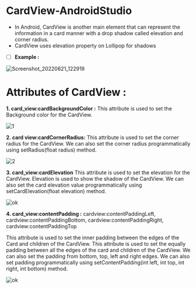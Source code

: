 # CardView-AndroidStudio
- In Android, CardView is another main element that can represent the information in a card manner with a drop shadow called elevation and corner radius.
- CardView uses elevation property on Lollipop for shadows

- [ ] **Example :**

![Screenshot_20220621_122919](https://user-images.githubusercontent.com/101108540/174736580-861de517-3fcb-4927-ac5f-9d8ca804707c.jpg)


# Attributes of CardView :

**1. card_view:cardBackgroundColor :** 
This attribute is used to set the Background color for the CardView. 

![1](https://user-images.githubusercontent.com/101108540/174738619-8f27db98-dd2b-4e11-8eba-49fd8cd72ae4.jpg)


**2. card view:cardCornerRadius:**
This attribute is used to set the corner radius for the CardView. We can also set the corner radius programmatically using setRadius(float radius) method.

![2](https://user-images.githubusercontent.com/101108540/174738644-34c0db17-81c5-4560-83d6-0d3a17d5dd8b.jpg)

**3. card_view:cardElevation**
This attribute is used to set the elevation for the CardView. Elevation is used to show the shadow of the CardView. We can also set the card elevation value programmatically using setCardElevation(float elevation) method.

![ok](https://user-images.githubusercontent.com/101108540/174740577-178f62ac-99cd-48ab-a083-fcfb75664017.jpg)

**4. card_view:contentPadding :** cardview:contentPaddingLeft, cardview:contentPaddingBottom, cardview:contentPaddingRight, cardview:contentPaddingTop

This attribute is used to set the inner padding between the edges of the Card and children of the CardView. 
This attribute is used to set the equally padding between all the edges of the card and children of the CardView. 
We can also set the padding from bottom, top, left and right edges. We can also set padding programmatically using setContentPadding(int left, int top, int right, int bottom) method.

![ok](https://user-images.githubusercontent.com/101108540/174741588-f4fcbade-80c2-4acd-bf58-14ad4956361e.jpg)




